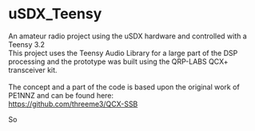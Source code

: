 # uSDX_Teensy
An amateur radio project using the uSDX hardware and controlled with a Teensy 3.2\
This project uses the Teensy Audio Library for a large part of the DSP processing and the prototype was built using the QRP-LABS QCX+ transceiver kit.\
\
The concept and a part of the code is based upon the original work of PE1NNZ and can be found here:\
https://github.com/threeme3/QCX-SSB

So



